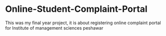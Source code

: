 # Online-Student-Complaint-Portal
This was my final year project, it is about registering online complaint portal for Institute of management sciences peshawar
